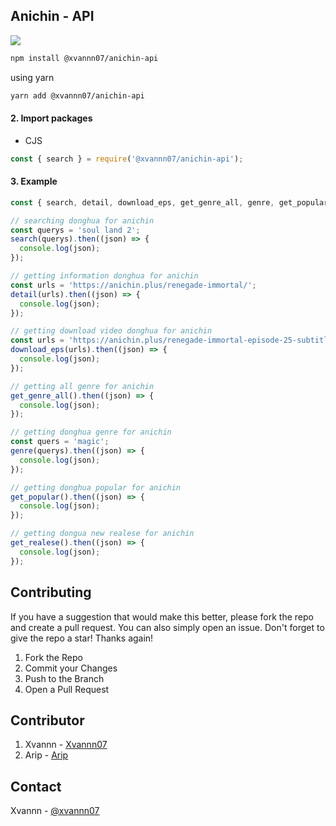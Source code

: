 ## Anichin - API

![](https://i.ibb.co/R02tVmL/Anichin-Apk-Download-Sepuasnya-Anime-Donghua-atau-China-Gratis-Semua-Genre-Tersedia-Lengkap-removebg.png)

```sh
npm install @xvannn07/anichin-api
```

using yarn

```sh
yarn add @xvannn07/anichin-api
```

#### 2. Import packages

- CJS

```js
const { search } = require('@xvannn07/anichin-api');
```

#### 3. Example

```js
const { search, detail, download_eps, get_genre_all, genre, get_popular, get_realese } = require('@xct007/tiktok-scraper');

// searching donghua for anichin
const querys = 'soul land 2';
search(querys).then((json) => {
  console.log(json);
});

// getting information donghua for anichin
const urls = 'https://anichin.plus/renegade-immortal/';
detail(urls).then((json) => {
  console.log(json);
});

// getting download video donghua for anichin
const urls = 'https://anichin.plus/renegade-immortal-episode-25-subtitle-indonesia/';
download_eps(urls).then((json) => {
  console.log(json);
});

// getting all genre for anichin
get_genre_all().then((json) => {
  console.log(json);
});

// getting donghua genre for anichin
const quers = 'magic';
genre(querys).then((json) => {
  console.log(json);
});

// getting donghua popular for anichin
get_popular().then((json) => {
  console.log(json);
});

// getting dongua new realese for anichin
get_realese().then((json) => {
  console.log(json);
});
```

## Contributing

If you have a suggestion that would make this better, please fork the repo and create a pull request. You can also simply open an issue.
Don't forget to give the repo a star! Thanks again!

1. Fork the Repo
2. Commit your Changes
3. Push to the Branch
4. Open a Pull Request

## Contributor

1. Xvannn - [Xvannn07](https://github.com/xvannn07)
2. Arip - [Arip](https://github.com/rippanteq7)

## Contact

Xvannn - [@xvannn07](https://t.me/@Xvannn07)
